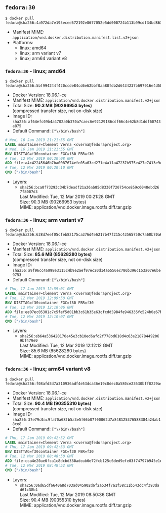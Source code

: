 ## `fedora:30`

```console
$ docker pull fedora@sha256:4a972da7e195ecee572192e8677052e5dd000724b113b99cdf34bd8639824fe6
```

-	Manifest MIME: `application/vnd.docker.distribution.manifest.list.v2+json`
-	Platforms:
	-	linux; amd64
	-	linux; arm variant v7
	-	linux; arm64 variant v8

### `fedora:30` - linux; amd64

```console
$ docker pull fedora@sha256:5bf994244f420ccde84cd6e62bbf0aa80fdb2d6434237b697916e4d58614fe1c
```

-	Docker Version: 18.06.1-ce
-	Manifest MIME: `application/vnd.docker.distribution.manifest.v2+json`
-	Total Size: **90.3 MB (90266953 bytes)**  
	(compressed transfer size, not on-disk size)
-	Image ID: `sha256:af64efc09b4a4702a0b370a7caec6e92129186cdf66c4e62b8d1ddf60743a875`
-	Default Command: `["\/bin\/bash"]`

```dockerfile
# Wed, 16 Jan 2019 21:21:55 GMT
LABEL maintainer=Clement Verna <cverna@fedoraproject.org>
# Wed, 16 Jan 2019 21:21:55 GMT
ENV DISTTAG=f30container FGC=f30 FBR=f30
# Tue, 12 Mar 2019 00:20:08 GMT
ADD file:a4c42245646b7ba0087674efe05a63cd271e4a11a47237b575e427e7413e9c9b in / 
# Tue, 12 Mar 2019 00:20:10 GMT
CMD ["/bin/bash"]
```

-	Layers:
	-	`sha256:bca0f73293c34b7deadf21a26ab85d8330f720754ce859c6048ebd267f8007d3`  
		Last Modified: Tue, 12 Mar 2019 00:21:28 GMT  
		Size: 90.3 MB (90266953 bytes)  
		MIME: application/vnd.docker.image.rootfs.diff.tar.gzip

### `fedora:30` - linux; arm variant v7

```console
$ docker pull fedora@sha256:638d7eef05cfeb82175ca376d4e6217b47f215c43565750c7a60b70a69475d00
```

-	Docker Version: 18.06.1-ce
-	Manifest MIME: `application/vnd.docker.distribution.manifest.v2+json`
-	Total Size: **85.6 MB (85628280 bytes)**  
	(compressed transfer size, not on-disk size)
-	Image ID: `sha256:a9f96cc46098e3115c4b9e2aef97ec20d14a6556ec786b396c153a07e6be9753`
-	Default Command: `["\/bin\/bash"]`

```dockerfile
# Thu, 17 Jan 2019 12:59:01 GMT
LABEL maintainer=Clement Verna <cverna@fedoraproject.org>
# Tue, 12 Mar 2019 12:09:50 GMT
ENV DISTTAG=f30container FGC=f30 FBR=f30
# Tue, 12 Mar 2019 12:10:06 GMT
ADD file:ee07ec05301c7c5fef5d01bb3c61b35e63cfcdd5984fe946335fc524b0e67bbb in / 
# Tue, 12 Mar 2019 12:10:07 GMT
CMD ["/bin/bash"]
```

-	Layers:
	-	`sha256:eb64a536420170e45e3cb10ed6afd2f778bd618d4c63e218784492069bf479e0`  
		Last Modified: Tue, 12 Mar 2019 12:12:12 GMT  
		Size: 85.6 MB (85628280 bytes)  
		MIME: application/vnd.docker.image.rootfs.diff.tar.gzip

### `fedora:30` - linux; arm64 variant v8

```console
$ docker pull fedora@sha256:f08afd3d7a310936adf4e53dca36e19c8dec0a580ce23630bff0229a40fa7518
```

-	Docker Version: 18.06.1-ce
-	Manifest MIME: `application/vnd.docker.distribution.manifest.v2+json`
-	Total Size: **90.4 MB (90355310 bytes)**  
	(compressed transfer size, not on-disk size)
-	Image ID: `sha256:37e79c0ac9fa70a68fb5a3e5f66b87f00062d7a848125376588384a24ab18ce8`
-	Default Command: `["\/bin\/bash"]`

```dockerfile
# Thu, 17 Jan 2019 09:42:52 GMT
LABEL maintainer=Clement Verna <cverna@fedoraproject.org>
# Thu, 17 Jan 2019 09:42:53 GMT
ENV DISTTAG=f30container FGC=f30 FBR=f30
# Tue, 12 Mar 2019 08:48:50 GMT
ADD file:cca4e20ae6fca1c8dcbd330adeab6e72fcb125c6ded9efe03f74797b945e1e66 in / 
# Tue, 12 Mar 2019 08:48:52 GMT
CMD ["/bin/bash"]
```

-	Layers:
	-	`sha256:0ad65df6640a8d703ad045902d6f2a534f7a1f58c11b543dc4f393dad61c38b4`  
		Last Modified: Tue, 12 Mar 2019 08:50:36 GMT  
		Size: 90.4 MB (90355310 bytes)  
		MIME: application/vnd.docker.image.rootfs.diff.tar.gzip
